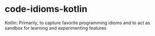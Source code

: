 # code-idioms-kotlin
Kotlin: Primarily, to capture favorite programming idioms and to act as sandbox for learning and experimenting features
